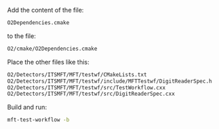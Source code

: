 Add the content of the file:

```bash
O2Dependencies.cmake
```

to the file:

```bash
O2/cmake/O2Dependencies.cmake
```

Place the other files like this:

```bash
O2/Detectors/ITSMFT/MFT/testwf/CMakeLists.txt
O2/Detectors/ITSMFT/MFT/testwf/include/MFTTestwf/DigitReaderSpec.h
O2/Detectors/ITSMFT/MFT/testwf/src/TestWorkflow.cxx
O2/Detectors/ITSMFT/MFT/testwf/src/DigitReaderSpec.cxx
```

Build and run:

```bash
mft-test-workflow -b
```
